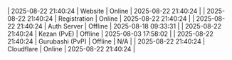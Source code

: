 | 2025-08-22 21:40:24 | Website | Online | 2025-08-22 21:40:24 |
| 2025-08-22 21:40:24 | Registration | Online | 2025-08-22 21:40:24 |
| 2025-08-22 21:40:24 | Auth Server | Offline | 2025-08-18 09:33:31 |
| 2025-08-22 21:40:24 | Kezan (PvE) | Offline | 2025-08-03 17:58:02 |
| 2025-08-22 21:40:24 | Gurubashi (PvP) | Offline | N/A |
| 2025-08-22 21:40:24 | Cloudflare | Online | 2025-08-22 21:40:24 |
